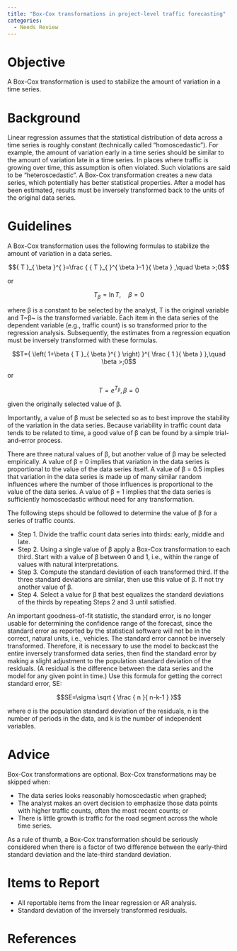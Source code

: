 ```yaml
---
title: "Box-Cox transformations in project-level traffic forecasting"
categories:
  - Needs Review
---
```


Objective
=========

A Box-Cox transformation is used to stabilize the amount of variation in a time series.

Background
==========

Linear regression assumes that the statistical distribution of data across a time series is roughly constant (technically called “homoscedastic”). For example, the amount of variation early in a time series should be similar to the amount of variation late in a time series. In places where traffic is growing over time, this assumption is often violated. Such violations are said to be “heteroscedastic”. A Box-Cox transformation creates a new data series, which potentially has better statistical properties. After a model has been estimated, results must be inversely transformed back to the units of the original data series.

Guidelines
==========

A Box-Cox transformation uses the following formulas to stabilize the amount of variation in a data series.

$${ T }_{ \beta }^{ }=\frac { { T }_{ }^{ \beta }-1 }{ \beta } ,\quad \beta >;0$$

or

$${ T }_{ \beta }^{ }=\ln { T } ,\quad \beta =0$$

where β is a constant to be selected by the analyst, T is the original variable and T~β~ is the transformed variable. Each item in the data series of the dependent variable (e.g., traffic count) is so transformed prior to the regression analysis. Subsequently, the estimates from a regression equation must be inversely transformed with these formulas.

$$T={ \left( 1+\beta { T }_{ \beta }^{ } \right) }^{ \frac { 1 }{ \beta } },\quad \beta >;0$$

or

$$T={ e }^{ { T }_{ \beta }^{ } },\beta =0$$

given the originally selected value of β.

Importantly, a value of β must be selected so as to best improve the stability of the variation in the data series. Because variability in traffic count data tends to be related to time, a good value of β can be found by a simple trial-and-error process.

There are three natural values of β, but another value of β may be selected empirically. A value of β = 0 implies that variation in the data series is proportional to the value of the data series itself. A value of β = 0.5 implies that variation in the data series is made up of many similar random influences where the number of those influences is proportional to the value of the data series. A value of β = 1 implies that the data series is sufficiently homoscedastic without need for any transformation.

The following steps should be followed to determine the value of β for a series of traffic counts.

-   Step 1. Divide the traffic count data series into thirds: early, middle and late.
-   Step 2. Using a single value of β apply a Box-Cox transformation to each third. Start with a value of β between 0 and 1, i.e., within the range of values with natural interpretations.
-   Step 3. Compute the standard deviation of each transformed third. If the three standard deviations are similar, then use this value of β. If not try another value of β.
-   Step 4. Select a value for β that best equalizes the standard deviations of the thirds by repeating Steps 2 and 3 until satisfied.

An important goodness-of-fit statistic, the standard error, is no longer usable for determining the confidence range of the forecast, since the standard error as reported by the statistical software will not be in the correct, natural units, i.e., vehicles. The standard error cannot be inversely transformed. Therefore, it is necessary to use the model to backcast the entire inversely transformed data series, then find the standard error by making a slight adjustment to the population standard deviation of the residuals. (A residual is the difference between the data series and the model for any given point in time.) Use this formula for getting the correct standard error, SE:

$$SE=\sigma \sqrt { \frac { n }{ n-k-1 } }$$

where σ is the population standard deviation of the residuals, n is the number of periods in the data, and k is the number of independent variables.

Advice
======

Box-Cox transformations are optional. Box-Cox transformations may be skipped when:

-   The data series looks reasonably homoscedastic when graphed;
-   The analyst makes an overt decision to emphasize those data points with higher traffic counts, often the most recent counts; or
-   There is little growth is traffic for the road segment across the whole time series.

As a rule of thumb, a Box-Cox transformation should be seriously considered when there is a factor of two difference between the early-third standard deviation and the late-third standard deviation.

Items to Report
===============

-   All reportable items from the linear regression or AR analysis.
-   Standard deviation of the inversely transformed residuals.

References
==========

